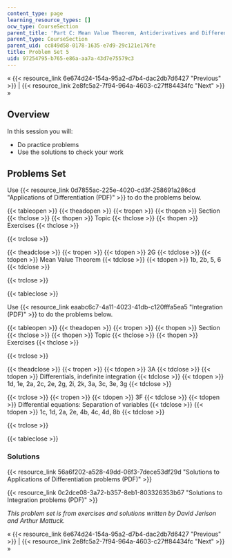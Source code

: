 ```yaml
---
content_type: page
learning_resource_types: []
ocw_type: CourseSection
parent_title: 'Part C: Mean Value Theorem, Antiderivatives and Differential Equations'
parent_type: CourseSection
parent_uid: cc849d58-0178-1635-e7d9-29c121e176fe
title: Problem Set 5
uid: 97254795-b765-e86a-aa7a-43d7e75579c3
---
```


« {{< resource_link 6e674d24-154a-95a2-d7b4-dac2db7d6427 "Previous" >}} | {{< resource_link 2e8fc5a2-7f94-964a-4603-c27ff84434fc "Next" >}} »

Overview
--------

In this session you will:

*   Do practice problems
*   Use the solutions to check your work

Problems Set
------------

Use {{< resource_link 0d7855ac-225e-4020-cd3f-258691a286cd "Applications of Differentiation (PDF)" >}} to do the problems below.

{{< tableopen >}}
{{< theadopen >}}
{{< tropen >}}
{{< thopen >}}
Section
{{< thclose >}}
{{< thopen >}}
Topic
{{< thclose >}}
{{< thopen >}}
Exercises
{{< thclose >}}

{{< trclose >}}

{{< theadclose >}}
{{< tropen >}}
{{< tdopen >}}
2G
{{< tdclose >}}
{{< tdopen >}}
Mean Value Theorem
{{< tdclose >}}
{{< tdopen >}}
1b, 2b, 5, 6
{{< tdclose >}}

{{< trclose >}}

{{< tableclose >}}

Use {{< resource_link eaabc6c7-4a11-4023-41db-c120fffa5ea5 "Integration (PDF)" >}} to do the problems below.

{{< tableopen >}}
{{< theadopen >}}
{{< tropen >}}
{{< thopen >}}
Section
{{< thclose >}}
{{< thopen >}}
Topic
{{< thclose >}}
{{< thopen >}}
Exercises
{{< thclose >}}

{{< trclose >}}

{{< theadclose >}}
{{< tropen >}}
{{< tdopen >}}
3A
{{< tdclose >}}
{{< tdopen >}}
Differentials, indefinite integration
{{< tdclose >}}
{{< tdopen >}}
1d, 1e, 2a, 2c, 2e, 2g, 2i, 2k, 3a, 3c, 3e, 3g
{{< tdclose >}}

{{< trclose >}}
{{< tropen >}}
{{< tdopen >}}
3F
{{< tdclose >}}
{{< tdopen >}}
Differential equations: Separation of variables
{{< tdclose >}}
{{< tdopen >}}
1c, 1d, 2a, 2e, 4b, 4c, 4d, 8b
{{< tdclose >}}

{{< trclose >}}

{{< tableclose >}}

### Solutions

{{< resource_link 56a6f202-a528-49dd-06f3-7dece53df29d "Solutions to Applications of Differentiation problems (PDF)" >}}

{{< resource_link 0c2dce08-3a72-b357-8eb1-803326353b67 "Solutions to Integration problems (PDF)" >}}

_This problem set is from exercises and solutions written by David Jerison and Arthur Mattuck._

« {{< resource_link 6e674d24-154a-95a2-d7b4-dac2db7d6427 "Previous" >}} | {{< resource_link 2e8fc5a2-7f94-964a-4603-c27ff84434fc "Next" >}} »